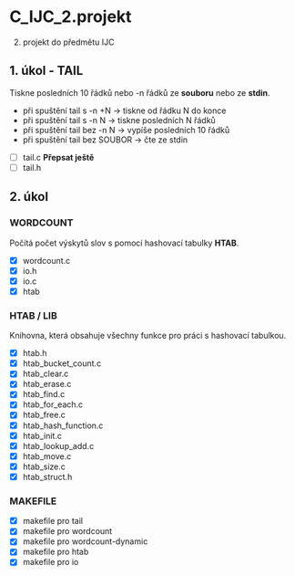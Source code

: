 # C_IJC_2.projekt
2. projekt do předmětu IJC
## 1. úkol - TAIL
Tiskne posledních 10 řádků nebo -n řádků ze **souboru** nebo ze **stdin**. 
- při spuštění tail s -n +N -> tiskne od řádku N do konce
- při spuštění tail s -n N -> tiskne posledních N řádků
- při spuštění tail bez -n N -> vypíše posledních 10 řádků
- při spuštění tail bez SOUBOR -> čte ze stdin 
- [ ] tail.c **Přepsat ještě**
- [ ] tail.h

## 2. úkol
### WORDCOUNT
Počítá počet výskytů slov s pomocí hashovací tabulky **HTAB**.
- [x] wordcount.c
- [x] io.h 
- [x] io.c
- [x] htab
### HTAB / LIB
Knihovna, která obsahuje všechny funkce pro práci s hashovací tabulkou.
- [x] htab.h
- [x] htab_bucket_count.c
- [x] htab_clear.c
- [x] htab_erase.c
- [x] htab_find.c
- [x] htab_for_each.c
- [x] htab_free.c
- [x] htab_hash_function.c
- [x] htab_init.c
- [x] htab_lookup_add.c
- [x] htab_move.c
- [x] htab_size.c
- [x] htab_struct.h

### MAKEFILE
- [x] makefile pro tail
- [x] makefile pro wordcount
- [x] makefile pro wordcount-dynamic
- [x] makefile pro htab
- [x] makefile pro io